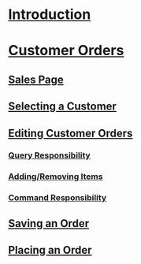 # [Introduction](intro.md)
# [Customer Orders](customerOrders.md)
## [Sales Page](customerOrders-SalesPage.md)
## [Selecting a Customer](customerOrders-SelectedCustomer.md)
## [Editing Customer Orders](customerOrders-EditForm.md)
### [Query Responsibility](customerOrders-EditForm-Query.md)
### [Adding/Removing Items](customerOrders-EditForm-State.md)
### [Command Responsibility](customerOrders-EditForm-Command.md)
## [Saving an Order](customerOrders-Save.md)
## [Placing an Order](customerOrders-Place.md)

